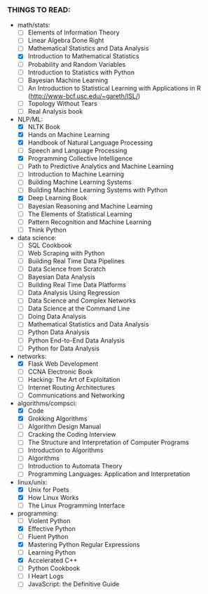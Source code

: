 ### THINGS TO READ:
- math/stats:
    - [ ] Elements of Information Theory
    - [ ] Linear Algebra Done Right
    - [ ] Mathematical Statistics and Data Analysis
    - [X] Introduction to Mathematical Statistics
    - [ ] Probability and Random Variables
    - [ ] Introduction to Statistics with Python
    - [ ] Bayesian Machine Learning
    - [ ] An Introduction to Statistical Learning with Applications in R (http://www-bcf.usc.edu/~gareth/ISL/)
    - [ ] Topology Without Tears
    - [ ] Real Analysis book
- NLP/ML:
    - [X] NLTK Book
    - [X] Hands on Machine Learning
    - [X] Handbook of Natural Language Processing
    - [ ] Speech and Language Processing
    - [X] Programming Collective Intelligence
    - [ ] Path to Predictive Analytics and Machine Learning
    - [ ] Introduction to Machine Learning
    - [ ] Building Machine Learning Systems
    - [ ] Building Machine Learning Systems with Python
    - [X] Deep Learning Book
    - [ ] Bayesian Reasoning and Machine Learning
    - [ ] The Elements of Statistical Learning
    - [ ] Pattern Recognition and Machine Learning
    - [ ] Think Python
- data science:
    - [ ] SQL Cookbook
    - [ ] Web Scraping with Python
    - [ ] Building Real Time Data Pipelines
    - [ ] Data Science from Scratch
    - [ ] Bayesian Data Analysis
    - [ ] Building Real Time Data Platforms
    - [ ] Data Analysis Using Regression
    - [ ] Data Science and Complex Networks
    - [ ] Data Science at the Command Line
    - [ ] Doing Data Analysis
    - [ ] Mathematical Statistics and Data Analysis
    - [ ] Python Data Analysis
    - [ ] Python End-to-End Data Analysis
    - [ ] Python for Data Analysis
- networks:
    - [X] Flask Web Development
    - [ ] CCNA Electronic Book
    - [ ] Hacking: The Art of Exploitation
    - [ ] Internet Routing Architectures
    - [ ] Communications and Networking
- algorithms/compsci:
    - [X] Code
    - [X] Grokking Algorithms
    - [ ] Algorithm Design Manual
    - [ ] Cracking the Coding Interview
    - [ ] The Structure and Interpretation of Computer Programs
    - [ ] Introduction to Algorithms
    - [ ] Algorithms
    - [ ] Introduction to Automata Theory
    - [ ] Programming Languages: Application and Interpretation
- linux/unix:
    - [X] Unix for Poets
    - [X] How Linux Works
    - [ ] The Linux Programming Interface
- programming:
    - [ ] Violent Python
    - [X] Effective Python
    - [ ] Fluent Python
    - [X] Mastering Python Regular Expressions
    - [ ] Learning Python
    - [X] Accelerated C++
    - [ ] Python Cookbook
    - [ ] I Heart Logs
    - [ ] JavaScript: the Definitive Guide 

